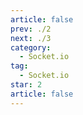 ```yaml
---
article: false
prev: ./2
next: ./3
category:
  - Socket.io
tag:
  - Socket.io
star: 2
article: false
---
```

